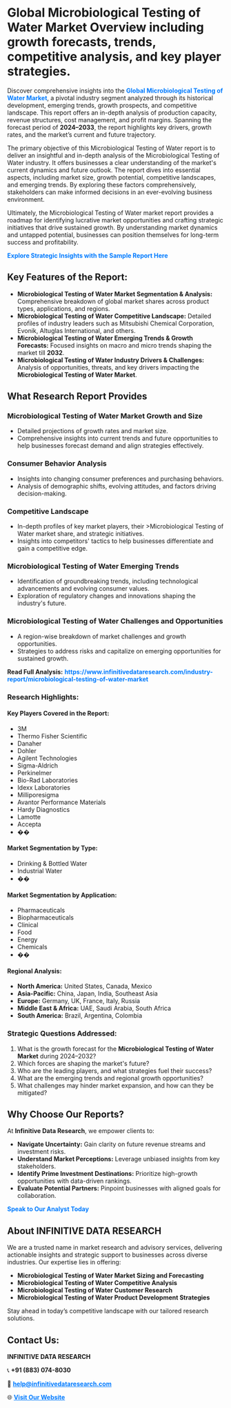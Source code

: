 <h1>Global Microbiological Testing of Water Market Overview including growth forecasts, trends, competitive analysis, and key player strategies.</h1>
<p>
Discover comprehensive insights into the 
<a href="https://www.infinitivedataresearch.com/industry-report/microbiological-testing-of-water-market" rel="dofollow" style="color: #007BFF; text-decoration: none;"><strong>Global Microbiological Testing of Water Market</strong></a>, a pivotal industry segment analyzed through its historical development, emerging trends, growth prospects, and competitive landscape. This report offers an in-depth analysis of production capacity, revenue structures, cost management, and profit margins. Spanning the forecast period of <strong>2024–2033</strong>, the report highlights key drivers, growth rates, and the market’s current and future trajectory.
</p>
<p>
The primary objective of this Microbiological Testing of Water report is to deliver an insightful and in-depth analysis of the Microbiological Testing of Water industry. It offers businesses a clear understanding of the market's current dynamics and future outlook. The report dives into essential aspects, including market size, growth potential, competitive landscapes, and emerging trends. By exploring these factors comprehensively, stakeholders can make informed decisions in an ever-evolving business environment.
</p>
<p>
Ultimately, the Microbiological Testing of Water market report provides a roadmap for identifying lucrative market opportunities and crafting strategic initiatives that drive sustained growth. By understanding market dynamics and untapped potential, businesses can position themselves for long-term success and profitability.
</p>
<p>
<a href="https://www.infinitivedataresearch.com/request-sample/reportId=108683" style="color: #007BFF; text-decoration: none;"><strong>Explore Strategic Insights with the Sample Report Here</strong></a>
</p>

<h2>Key Features of the Report:</h2>
<ul>
<li><strong>Microbiological Testing of Water Market Segmentation & Analysis:</strong> Comprehensive breakdown of global market shares across product types, applications, and regions.</li>
<li><strong>Microbiological Testing of Water Competitive Landscape:</strong> Detailed profiles of industry leaders such as Mitsubishi Chemical Corporation, Evonik, Altuglas International, and others.</li>
<li><strong>Microbiological Testing of Water Emerging Trends & Growth Forecasts:</strong> Focused insights on macro and micro trends shaping the market till <strong>2032</strong>.</li>
<li><strong>Microbiological Testing of Water Industry Drivers & Challenges:</strong> Analysis of opportunities, threats, and key drivers impacting the <strong>Microbiological Testing of Water Market</strong>.</li>
</ul>

<h2>What Research Report Provides</h2>
<h3>Microbiological Testing of Water Market Growth and Size</h3>
<ul>
<li>Detailed projections of growth rates and market size.</li>
<li>Comprehensive insights into current trends and future opportunities to help businesses forecast demand and align strategies effectively.</li>
</ul>

<h3>Consumer Behavior Analysis</h3>
<ul>
<li>Insights into changing consumer preferences and purchasing behaviors.</li>
<li>Analysis of demographic shifts, evolving attitudes, and factors driving decision-making.</li>
</ul>

<h3>Competitive Landscape</h3>
<ul>
<li>In-depth profiles of key market players, their >Microbiological Testing of Water market share, and strategic initiatives.</li>
<li>Insights into competitors' tactics to help businesses differentiate and gain a competitive edge.</li>
</ul>

<h3>Microbiological Testing of Water Emerging Trends</h3>
<ul>
<li>Identification of groundbreaking trends, including technological advancements and evolving consumer values.</li>
<li>Exploration of regulatory changes and innovations shaping the industry's future.</li>
</ul>

<h3>Microbiological Testing of Water Challenges and Opportunities</h3>
<ul>
<li>A region-wise breakdown of market challenges and growth opportunities.</li>
<li>Strategies to address risks and capitalize on emerging opportunities for sustained growth.</li>
</ul>
<p><strong>Read Full Analysis:</strong> <a href="https://www.infinitivedataresearch.com/industry-report/microbiological-testing-of-water-market" rel="dofollow" style="color: #007BFF; text-decoration: none;"><strong>https://www.infinitivedataresearch.com/industry-report/microbiological-testing-of-water-market</strong></a></p>
<h3>Research Highlights:</h3>
<h4>Key Players Covered in the Report:</h4>
<ul><li>3M</li><li>Thermo Fisher Scientific</li><li>Danaher</li><li>Dohler</li><li>Agilent Technologies</li><li>Sigma-Aldrich</li><li>Perkinelmer</li><li>Bio-Rad Laboratories</li><li>Idexx Laboratories</li><li>Milliporesigma</li><li>Avantor Performance Materials</li><li>Hardy Diagnostics</li><li>Lamotte</li><li>Accepta</li><li>��</li></ul>
<h4>Market Segmentation by Type:</h4>
<ul><li>Drinking &amp; Bottled Water</li><li>Industrial Water</li><li>��</li></ul>
<h4>Market Segmentation by Application:</h4>
<ul><li>Pharmaceuticals</li><li>Biopharmaceuticals</li><li>Clinical</li><li>Food</li><li>Energy</li><li>Chemicals</li><li>��</li></ul>

<h4>Regional Analysis:</h4>
<ul>
<li><strong>North America:</strong> United States, Canada, Mexico</li>
<li><strong>Asia-Pacific:</strong> China, Japan, India, Southeast Asia</li>
<li><strong>Europe:</strong> Germany, UK, France, Italy, Russia</li>
<li><strong>Middle East & Africa:</strong> UAE, Saudi Arabia, South Africa</li>
<li><strong>South America:</strong> Brazil, Argentina, Colombia</li>
</ul>

<h3>Strategic Questions Addressed:</h3>
<ol>
<li>What is the growth forecast for the <strong>Microbiological Testing of Water Market</strong> during 2024–2032?</li>
<li>Which forces are shaping the market's future?</li>
<li>Who are the leading players, and what strategies fuel their success?</li>
<li>What are the emerging trends and regional growth opportunities?</li>
<li>What challenges may hinder market expansion, and how can they be mitigated?</li>
</ol>

<h2>Why Choose Our Reports?</h2>
<p>At <strong>Infinitive Data Research</strong>, we empower clients to:</p>
<ul>
<li><strong>Navigate Uncertainty:</strong> Gain clarity on future revenue streams and investment risks.</li>
<li><strong>Understand Market Perceptions:</strong> Leverage unbiased insights from key stakeholders.</li>
<li><strong>Identify Prime Investment Destinations:</strong> Prioritize high-growth opportunities with data-driven rankings.</li>
<li><strong>Evaluate Potential Partners:</strong> Pinpoint businesses with aligned goals for collaboration.</li>
</ul>
<p><a href="https://www.infinitivedataresearch.com/industry-report/microbiological-testing-of-water-market" rel="dofollow" style="color: #007BFF; text-decoration: none;"><strong>Speak to Our Analyst Today</strong></a></p>

<h2>About INFINITIVE DATA RESEARCH</h2>
<p>We are a trusted name in market research and advisory services, delivering actionable insights and strategic support to businesses across diverse industries. Our expertise lies in offering:</p>
<ul>
<li><strong>Microbiological Testing of Water Market Sizing and Forecasting</strong></li>
<li><strong>Microbiological Testing of Water Competitive Analysis</strong></li>
<li><strong>Microbiological Testing of Water Customer Research</strong></li>
<li><strong>Microbiological Testing of Water Product Development Strategies</strong></li>
</ul>
<p>Stay ahead in today’s competitive landscape with our tailored research solutions.</p>

<h2>Contact Us:</h2>
<p><strong>INFINITIVE DATA RESEARCH</strong></p>
<p>📞 <strong>+91 (883) 074-8030</strong></p>
<p>📧 <strong><a href="mailto:help@infinitivedataresearch.com" style="color: #007BFF;">help@infinitivedataresearch.com</a></strong></p>
<p>🌐 <strong><a href="https://www.infinitivedataresearch.com" rel="dofollow" style="color: #007BFF;">Visit Our Website</a></strong></p>